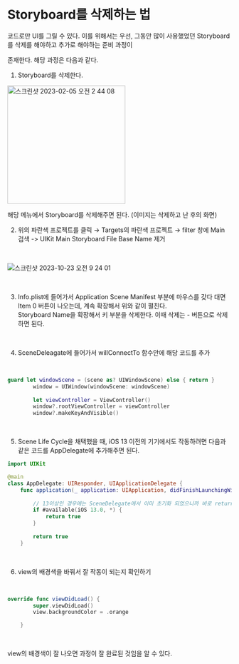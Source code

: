 Storyboard를 삭제하는 법
========

코드로만 UI를 그릴 수 있다. 이를 위해서는 우선, 그동안 많이 사용했었던 Storyboard를 삭제를 해야하고 추가로 해야하는 준비 과정이
 
존재한다. 해당 과정은 다음과 같다. 
 
1. Storyboard를 삭제한다.

<img width="265" alt="스크린샷 2023-02-05 오전 2 44 08" src="https://user-images.githubusercontent.com/99719661/216781847-0084dcc4-3f65-4c11-82ad-8a7c7bd81c3b.png">
 
해당 메뉴에서 Storyboard를 삭제해주면 된다. (이미지는 삭제하고 난 후의 화면)

2. 위의 파란색 프로젝트를 클릭 → Targets의 파란색 프로젝트 → filter 창에 Main 검색 -> UIKit Main Storyboard File Base Name 제거

</br>

![스크린샷 2023-10-23 오전 9 24 01](https://github.com/pursWon/won_TIL/assets/99719661/2f88b94d-147a-4cf1-b615-5664ead388d2)

</br>

3. Info.plist에 들어가서 Application Scene Manifest 부분에 마우스를 갖다 대면 Item 0 버튼이 나오는데, 계속 확장해서 위와 같이 펼친다.      
Storyboard Name을 확장해서 키 부분을 삭제한다. 이때 삭제는 - 버튼으로 삭제하면 된다.

</br>
 
4. SceneDeleagate에 들어가서 willConnectTo 함수안에 해당 코드를 추가

</br>

```swift
guard let windowScene = (scene as? UIWindowScene) else { return }
        window = UIWindow(windowScene: windowScene)
        
        let viewController = ViewController()
        window?.rootViewController = viewController
        window?.makeKeyAndVisible()
```

</br>

5. Scene Life Cycle을 채택했을 때, iOS 13 이전의 기기에서도 작동하려면 다음과 같은 코드를 AppDelegate에 추가해주면 된다.

```swift
import UIKit

@main
class AppDelegate: UIResponder, UIApplicationDelegate {
    func application(_ application: UIApplication, didFinishLaunchingWithOptions launchOptions: [UIApplication.LaunchOptionsKey: Any]?) -> Bool {
        
        // 13이상인 경우에는 SceneDelegate에서 이미 초기화 되었으니까 바로 return
        if #available(iOS 13.0, *) {
            return true
        }
        
        return true
    }
```

</br>
 
6. view의 배경색을 바꿔서 잘 작동이 되는지 확인하기

</br>

```swift
override func viewDidLoad() {
        super.viewDidLoad()
        view.backgroundColor = .orange

    }
```

</br>
    
view의 배경색이 잘 나오면 과정이 잘 완료된 것임을 알 수 있다. 

